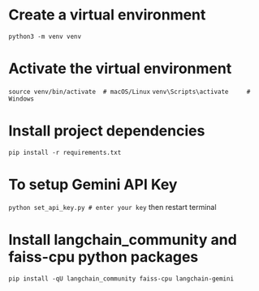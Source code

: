 # Create a virtual environment
```python3 -m venv venv```

# Activate the virtual environment
```source venv/bin/activate  # macOS/Linux```
```venv\Scripts\activate     # Windows```

# Install project dependencies
```pip install -r requirements.txt```

# To setup Gemini API Key
```python set_api_key.py # enter your key``` 
then restart terminal

# Install langchain_community and faiss-cpu python packages
```pip install -qU langchain_community faiss-cpu langchain-gemini```
